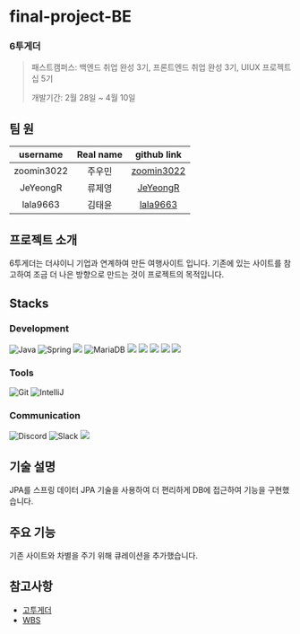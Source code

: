 # final-project-BE

<!--img src = "https://sm.ign.com/ign_kr/gallery/m/mario-golf/mario-golf-super-rush-trailer-screenshots-e3-2021_m3n8.jpg" width="700" height="400"/-->

### 6투게더
> 패스트캠퍼스: 백엔드 취업 완성 3기, 프론트엔드 취업 완성 3기, UIUX 프로젝트십 5기
> 
> 개발기간: 2월 28일 ~ 4월 10일

## 팀 원

|username|Real name|github link|
|:--:|:--:|:--:|
|zoomin3022|주우민|[zoomin3022](https://github.com/zoomin3022)|
|JeYeongR|류제영|[JeYeongR](https://github.com/JeYeongR)|
|lala9663|김태윤|[lala9663](https://github.com/lala9663)|

## 프로젝트 소개
6투게더는 더샤이니 기업과 연계하여 만든 여행사이트 입니다. 기존에 있는 사이트를 참고하여 조금 더 나은 방향으로 만드는 것이 프로젝트의 목적입니다. 

## Stacks

### Development

![Java](https://img.shields.io/badge/Java-007396.svg?&style=for-the-badge&logo=Java&logoColor=white)
![Spring](https://img.shields.io/badge/Spring-6DB33F.svg?&style=for-the-badge&logo=Spring&logoColor=white)
<img src="https://img.shields.io/badge/springboot-6DB33F?style=for-the-badge&logo=springboot&logoColor=white">
![MariaDB](https://img.shields.io/badge/MariaDB-003545?style=for-the-badge&logo=mariadb&logoColor=white)
<img src="https://img.shields.io/badge/spring data jpa-6DB33F?style=for-the-badge&logo=Spring&logoColor=white">
<img src="https://img.shields.io/badge/amazonaws-232F3E?style=for-the-badge&logo=amazonaws&logoColor=white">
<img src="https://img.shields.io/badge/Redis-DC382D?style=for-the-badge&logo=Redis&logoColor=white">
<img src="https://img.shields.io/badge/Amazon EC2-2FF9900?style=for-the-badge&logo=Amazon EC2&logoColor=white">
<img src="https://img.shields.io/badge/Amazon S3-569A31?style=for-the-badge&logo=Amazon S3&logoColor=white">

### Tools
![Git](https://img.shields.io/badge/Git-F05032.svg?&style=for-the-badge&logo=Git&logoColor=white)
![IntelliJ](https://img.shields.io/badge/IntelliJ_IDEA-000000.svg?style=for-the-badge&logo=intellij-idea&logoColor=white)

### Communication
![Discord](https://img.shields.io/badge/Discord-5865F2?style=for-the-badge&logo=discord&logoColor=white)
![Slack](https://img.shields.io/badge/Slack-4A154B?style=for-the-badge&logo=slack&logoColor=white)
<img src="https://img.shields.io/badge/KakaoTalk-FFCD00?style=for-the-badge&logo=KakaoTalk&logoColor=white">

## 기술 설명
JPA를 스프링 데이터 JPA 기술을 사용하여 더 편리하게 DB에 접근하여 기능을 구현했습니다.

## 주요 기능
기존 사이트와 차별을 주기 위해 큐레이션을 추가했습니다.

<!-- ## 아키텍처 -->

## 참고사항

- [고투게더](https://www.gotogether-s.com/)
- [WBS](https://docs.google.com/spreadsheets/d/1AQzrYa1IMbL9mLtnan5W2zdAc6FLdRXUBUAwxUElsLE/edit#gid=1948293153)

